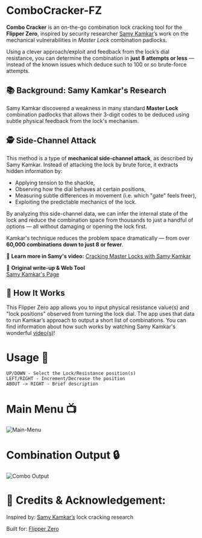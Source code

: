 # ComboCracker-FZ

**Combo Cracker** is an on-the-go combination lock cracking tool for the **Flipper Zero**, inspired by security researcher [Samy Kamkar](https://github.com/samyk)’s work on the mechanical vulnerabilities in *Master Lock* combination padlocks.

Using a clever approach/exploit and feedback from the lock’s dial resistance, you can determine the combination in **just 8 attempts or less** — instead of the known issues which deduce such to 100 or so brute-force attempts.

## 📚 Background: Samy Kamkar's Research
Samy Kamkar discovered a weakness in many standard **Master Lock** combination padlocks that allows their 3-digit codes to be deduced using subtle physical feedback from the lock's mechanism.

## 🕵️ Side-Channel Attack

This method is a type of **mechanical side-channel attack**, as described by Samy Kamkar.
Instead of attacking the lock by brute force, it extracts hidden information by:

- Applying tension to the shackle,
- Observing how the dial behaves at certain positions,
- Measuring subtle differences in movement (i.e. which "gate" feels freer),
- Exploiting the predictable mechanics of the lock.

By analyzing this side-channel data, we can infer the internal state of the lock and reduce the combination space from thousands to just a handful of options — all without damaging or opening the lock first.


Kamkar's technique reduces the problem space dramatically — from over **60,000 combinations down to just 8 or fewer**.

🔗 **Learn more in Samy's video:**
[Cracking Master Locks with Samy Kamkar](https://www.youtube.com/watch?v=qkolWO6pAL8)

🔬 **Original write-up & Web Tool**  
[Samy Kamkar's Page](https://samy.pl/masterlock/)

## 🧠 How It Works
This Flipper Zero app allows you to input physical resistance value(s) and "lock positions" observed from turning the lock dial. The app uses that data to run Kamkar’s approach to output a short list of combinations. You can find information about how such works by watching Samy Kamkar's wonderful [video(s)](https://www.youtube.com/watch?v=qkolWO6pAL8)!

# Usage 🔧 
```
UP/DOWN - Select the Lock/Resistance position(s)
LEFT/RIGHT - Increment/Decrease the position
ABOUT -> RIGHT - Brief description
```


# Main Menu 📺 
![Main-Menu](https://github.com/user-attachments/assets/5483bbae-05ba-465c-a3a4-bd6809954f8a)


# Combination Output 🔒 
![Combo Output](https://github.com/user-attachments/assets/0af467b1-27f7-45b5-971a-efd6bf1d58be)


# 🙏 Credits & Acknowledgement:
Inspired by: [Samy Kamkar’s](https://github.com/samyk) lock cracking research


Built for: [Flipper Zero](https://github.com/flipperdevices/flipperzero-firmware)
